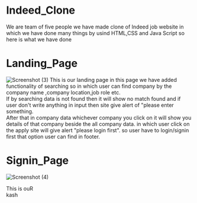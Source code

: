 # Indeed_Clone
We are team of five people we have made clone of Indeed job website in which we have done many things by usind HTML,CSS and Java Script so here is what we have done
# Landing_Page


![Screenshot (3)](https://user-images.githubusercontent.com/107412119/183297678-325efacc-68ad-49c5-bcdf-06463bc025de.png)
This is our landing page in this page we have added functionality of searching so in which user can find company by the company name ,company location,job role etc.<br/>
If by searching data is not found then it will show no match found and if user don't write anything in input then site give alert of "please enter something. <br/>
After that in company data whichever company you click on it will show you details of that company beside the all company data. in which user click on the apply site will give alert "please login first".
so user have to login/signin first that option user can find in footer.

# Signin_Page

![Screenshot (4)](https://user-images.githubusercontent.com/107412119/183298360-a57e442f-408a-43de-acb8-d1f12ba85546.png)

This is ouR <br/>
kash

